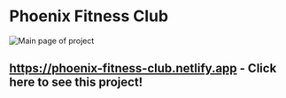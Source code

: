 # Phoenix Fitness Club

![Main page of project](https://github.com/[h1m9n5hu]/[Phoenix-Fitness-Club]/blob/[src/assets/images]/Phoenix.png?raw=true)

## https://phoenix-fitness-club.netlify.app - Click here to see this project!
